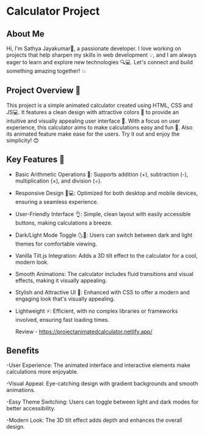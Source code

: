 # Calculator Project 
## About Me
Hi, I'm Sathya Jayakumar👋, a passionate developer. I love working on projects that help sharpen my skills in web development 💡, and I am always eager to learn and explore new technologies 🔍💻. Let's connect and build something amazing together! 💥

## Project Overview 📝
This project is a simple animated calculator created using HTML, CSS and JS💻. It features a clean design with attractive colors 🎨 to provide an intuitive and visually appealing user interface 👀. With a focus on user experience, this calculator aims to make calculations easy and fun 🤩. Also its animated feature make ease for the users. Try it out and enjoy the simplicity! 😊

## Key Features 🚀

- Basic Arithmetic Operations 🤔: Supports addition (+), subtraction (-), multiplication (×), and division (÷).

- Responsive Design 📱💻: Optimized for both desktop and mobile devices, ensuring a seamless experience.

- User-Friendly Interface 👌: Simple, clean layout with easily accessible buttons, making calculations a breeze.
 
- Dark/Light Mode Toggle 🌜🌝: Users can switch between dark and light themes for comfortable viewing.

- Vanilla Tilt.js Integration: Adds a 3D tilt effect to the calculator for a cool, modern look.

- Smooth Animations: The calculator includes fluid transitions and visual effects, making it visually appealing.

- Stylish and Attractive UI 💃: Enhanced with CSS to offer a modern and engaging look that's visually appealing.

- Lightweight ⚡️: Efficient, with no complex libraries or frameworks involved, ensuring fast loading times.

  Review - https://projectanimatedcalculator.netlify.app/

## Benefits

-User Experience: The animated interface and interactive elements make calculations more enjoyable.

-Visual Appeal: Eye-catching design with gradient backgrounds and smooth animations.

-Easy Theme Switching: Users can toggle between light and dark modes for better accessibility.

-Modern Look: The 3D tilt effect adds depth and enhances the overall design.
